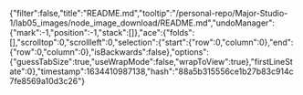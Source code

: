 {"filter":false,"title":"README.md","tooltip":"/personal-repo/Major-Studio-1/lab05_images/node_image_download/README.md","undoManager":{"mark":-1,"position":-1,"stack":[]},"ace":{"folds":[],"scrolltop":0,"scrollleft":0,"selection":{"start":{"row":0,"column":0},"end":{"row":0,"column":0},"isBackwards":false},"options":{"guessTabSize":true,"useWrapMode":false,"wrapToView":true},"firstLineState":0},"timestamp":1634410987138,"hash":"88a5b315556ce1b27b83c914c7fe8569a10d3c26"}